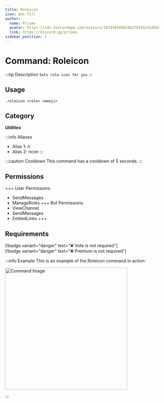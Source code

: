 ```yaml
---
title: Roleicon
icon: dot-fill
author:
  name: Prismo
  avatar: https://cdn.discordapp.com/avatars/1024365860246278244/51d5603eff69376da9a21e86b07a75bd.png?size=2048
  link: https://discord.gg/prismo
sidebar_position: 1
---
```



# Command: Roleicon

:::tip Description
`Sets role icon for you`
:::

## Usage

```
.roleicon <role> <emoji>
```

## Category

_**Utilities**_

:::info Aliases
- Alias 1: ri
- Alias 2: ricon
:::

:::caution Cooldown
This command has a cooldown of 5 seconds.
:::

## Permissions

+++ User Permissions
- SendMessages
- ManageRoles
+++ Bot Permissions
- ViewChannel
- SendMessages
- EmbedLinks
+++

## Requirements

[!badge variant="danger" text="❌ Vote is not required"]  
[!badge variant="danger" text="❌ Premium is not required"]

:::info Example
This is an example of the Roleicon command in action:

<img src="https://imgur.com/tv5R4JV.png" alt="Command Image" width="400"/>

:::

